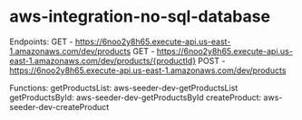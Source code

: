 # aws-integration-no-sql-database

Endpoints: 
    GET - https://6noo2y8h65.execute-api.us-east-1.amazonaws.com/dev/products
    GET - https://6noo2y8h65.execute-api.us-east-1.amazonaws.com/dev/products/{productId}
    POST - https://6noo2y8h65.execute-api.us-east-1.amazonaws.com/dev/products

Functions: 
    getProductsList: aws-seeder-dev-getProductsList
    getProductsById: aws-seeder-dev-getProductsById
    createProduct: aws-seeder-dev-createProduct
